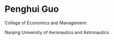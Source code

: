 # Penghui Guo
College of Economics and Management

Nanjing University of Aeronautics and Astronautics
